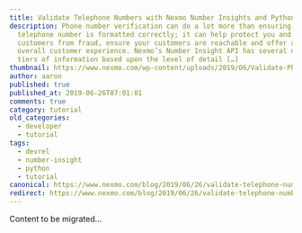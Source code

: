 ```yaml
---
title: Validate Telephone Numbers with Nexmo Number Insights and Python
description: Phone number verification can do a lot more than ensuring that a
  telephone number is formatted correctly; it can help protect you and your
  customers from fraud, ensure your customers are reachable and offer a better
  overall customer experience. Nexmo’s Number Insight API has several different
  tiers of information based upon the level of detail […]
thumbnail: https://www.nexmo.com/wp-content/uploads/2019/06/Validate-Phone-Numbers-with-Number-Insights-and-Python.png
author: aaron
published: true
published_at: 2019-06-26T07:01:01
comments: true
category: tutorial
old_categories:
  - developer
  - tutorial
tags:
  - devrel
  - number-insight
  - python
  - tutorial
canonical: https://www.nexmo.com/blog/2019/06/26/validate-telephone-number-python-dr
redirect: https://www.nexmo.com/blog/2019/06/26/validate-telephone-number-python-dr
---
```

Content to be migrated...